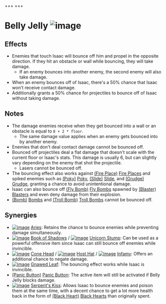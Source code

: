 +++
+++

 # Belly Jelly ![image](/image/Belly_Jelly.png) 

Effects
---------


* Enemies that touch Isaac will bounce off him and propel in the opposite direction. If they hit an obstacle or wall while bouncing, they will take damage.
	+ If an enemy bounces into another enemy, the second enemy will also take damage.
* When an enemy bounces off of Isaac, there's a 50% chance that Isaac won't receive contact damage.
* Additionally grants a 50% chance for projectiles to bounce off of Isaac without taking damage.


Notes
-------


* The damage enemies receive when they get bounced into a wall or an obstacle is equal to `8 + 2 * floor`.
	+ The same damage value applies when an enemy gets bounced into by another enemy.
* Enemies that don't deal contact damage cannot be bounced off.
* Bounced off projectiles deal a flat damage that doesn't scale with the current floor or Isaac's stats. This damage is usually 6, but can slightly vary depending on the enemy that shot the projectile.
	+ Lasers cannot be bounced off.
* The bouncing effect also works against [(Fire Place)](/wiki/Fire_Place "Fire Place") [Fire Places](/wiki/Fire_Place "Fire Place") and spiked enemies such as [(Poky)](/wiki/Poky "Poky") [Poky](/wiki/Poky "Poky"), [(Slide)](/wiki/Poky#Slide "Slide") [Slide](/wiki/Poky#Slide "Poky"), and [(Grudge)](/wiki/Poky#Grudge "Grudge") [Grudge](/wiki/Poky#Grudge "Poky"), granting a chance to avoid unintentional damage.
* Isaac can also bounce off [(Fly Bomb)](/wiki/Fly_Bomb "Fly Bomb") [Fly Bombs](/wiki/Fly_Bomb "Fly Bomb") spawned by [(Blaster)](/wiki/Blaster "Blaster") [Blasters](/wiki/Blaster "Blaster") and even deny damage from their explosion.
* [(Bomb)](/wiki/Bomb "Bomb") [Bombs](/wiki/Bomb "Bomb") and [(Troll Bomb)](/wiki/Troll_Bomb "Troll Bomb") [Troll Bombs](/wiki/Troll_Bomb "Troll Bomb") cannot be bounced off.


Synergies
-----------


* [![image](/image/Aries.png)](/wiki/Aries "Aries") [Aries](/wiki/Aries "Aries"): Retains the chance to bounce enemies while preventing damage simultaneously.
* [![image](/image/Book_of_Shadows.png)](/wiki/Book_of_Shadows "Book of Shadows") [Book of Shadows](/wiki/Book_of_Shadows "Book of Shadows") / [![image](/image/Unicorn_Stump.png)](/wiki/Unicorn_Stump "Unicorn Stump") [Unicorn Stump](/wiki/Unicorn_Stump "Unicorn Stump"): Can be used as a powerful offensive item since Isaac can still bounce off enemies while invincible.
* [![image](/image/Cone_Head.png)](/wiki/Cone_Head "Cone Head") [Cone Head](/wiki/Cone_Head "Cone Head") / [![image](/image/Host_Hat.png)](/wiki/Host_Hat "Host Hat") [Host Hat](/wiki/Host_Hat "Host Hat") / [![image](/image/Infamy.png)](/wiki/Infamy "Infamy") [Infamy](/wiki/Infamy "Infamy"): Offers an additional chance to negate damage.
* [![image](/image/Gnawed_Leaf.png)](/wiki/Gnawed_Leaf "Gnawed Leaf") [Gnawed Leaf](/wiki/Gnawed_Leaf "Gnawed Leaf"): The bouncing effect works while Isaac is invincible.
* [(Panic Button)](/wiki/Panic_Button "Panic Button") [Panic Button](/wiki/Panic_Button "Panic Button"): The active item will still be activated if Belly Jelly blocks damage.
* [![image](/image/Serpent%27s_Kiss.png)](/wiki/Serpent%27s_Kiss "Serpent's Kiss") [Serpent's Kiss](/wiki/Serpent%27s_Kiss "Serpent's Kiss"): Allows Isaac to bounce enemies and poison them at the same time, with a decent chance to get a lot more health back in the form of [(Black Heart)](/wiki/Black_Heart "Black Heart") [Black Hearts](/wiki/Black_Heart "Black Heart") than originally spent.


